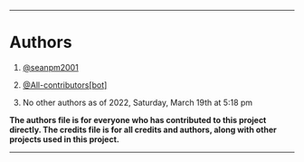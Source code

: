 
***

# Authors

1. [@seanpm2001](https://github.com/seanpm2001/)

2. [@All-contributors[bot]](https://github.com/all-contributors/)

3. No other authors as of 2022, Saturday, March 19th at 5:18 pm

**The authors file is for everyone who has contributed to this project directly. The credits file is for all credits and authors, along with other projects used in this project.**

***
